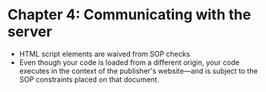 # Chapter 4: Communicating with the server
* HTML script elements are waived from SOP checks
* Even though your code is loaded from a different origin, your code executes in the context of the publisher's website—and is subject to the SOP constraints placed on that document.

